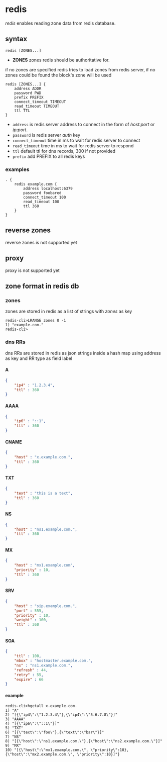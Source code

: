 # redis

*redis* enables reading zone data from redis database.

## syntax

~~~
redis [ZONES...]
~~~

* **ZONES**  zones redis should be authoritative for.

if no zones are specified redis tries to load zones from redis server, if
no zones could be found the block's zone will be used

~~~
redis [ZONES...] {
    address ADDR
    password PWD
    prefix PREFIX
    connect_timeout TIMEOUT
    read_timeout TIMEOUT
    ttl TTL
}
~~~

* `address` is redis server address to connect in the form of *host:port* or *ip:port*.
* `password` is redis server *auth* key
* `connect_timeout` time in ms to wait for redis server to connect
* `read_timeout` time in ms to wait for redis server to respond
* `ttl` default ttl for dns records, 300 if not provided
* `prefix` add PREFIX to all redis keys

### examples

~~~ corefile
. {
    redis example.com {
        address localhost:6379
        password foobared
        connect_timeout 100
        read_timeout 100
        ttl 360
    }
}
~~~

## reverse zones

reverse zones is not supported yet

## proxy

proxy is not supported yet

## zone format in redis db

### zones

zones are stored in redis as a list of strings with *zones* as key

~~~
redis-cli>LRANGE zones 0 -1
1) "example.com."
redis-cli>
~~~

### dns RRs 

dns RRs are stored in redis as json strings inside a hash map using address as key and RR type as field label

#### A

~~~json
{
    "ip4" : "1.2.3.4",
    "ttl" : 360
}
~~~

#### AAAA

~~~json
{
    "ip6" : "::1",
    "ttl" : 360
}
~~~

#### CNAME

~~~json
{
    "host" : "x.example.com.",
    "ttl" : 360
}
~~~

#### TXT

~~~json
{
    "text" : "this is a text",
    "ttl" : 360
}
~~~

#### NS

~~~json
{
    "host" : "ns1.example.com.",
    "ttl" : 360
}
~~~

#### MX

~~~json
{
    "host" : "mx1.example.com",
    "priority" : 10,
    "ttl" : 360
}
~~~

#### SRV

~~~json
{
    "host" : "sip.example.com.",
    "port" : 555,
    "priority" : 10,
    "weight" : 100,
    "ttl" : 360
}
~~~

#### SOA

~~~json
{
    "ttl" : 100,
    "mbox" : "hostmaster.example.com.",
    "ns" : "ns1.example.com.",
    "refresh" : 44,
    "retry" : 55,
    "expire" : 66
}
~~~

#### example

~~~
redis-cli>hgetall x.example.com.
1) "A"
2) "[{\"ip4\":\"1.2.3.4\"},{\"ip4\":\"5.6.7.8\"}]"
3) "AAAA"
4) "[{\"ip6\":\"::1\"}]"
5) "TXT"
6) "[{\"text\":\"foo\"},{\"text\":\"bar\"}]"
7) "NS"
8) "[{\"host\":\"ns1.example.com.\"},{\"host\":\"ns2.example.com.\"}]"
9) "MX"
10) "[{\"host\":\"mx1.example.com.\", \"priority\":10},{\"host\":\"mx2.example.com.\", \"priority\":10}]"}
~~~
